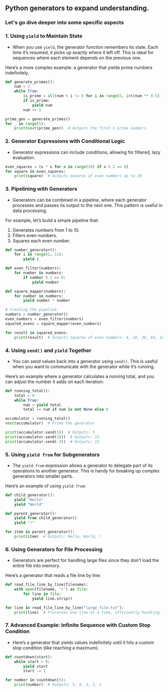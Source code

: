 ## Python generators to expand understanding.

### Let's go dive deeper into some specific aspects

### 1. **Using `yield` to Maintain State**
   - When you use `yield`, the generator function remembers its state. Each time it’s resumed, it picks up exactly where it left off. This is ideal for sequences where each element depends on the previous one.

   Here’s a more complex example: a generator that yields prime numbers indefinitely.

   ```python
   def generate_primes():
       num = 2
       while True:
           is_prime = all(num % i != 0 for i in range(2, int(num ** 0.5) + 1))
           if is_prime:
               yield num
           num += 1

   prime_gen = generate_primes()
   for _ in range(5):
       print(next(prime_gen))  # Outputs the first 5 prime numbers
   ```

### 2. **Generator Expressions with Conditional Logic**
   - Generator expressions can include conditions, allowing for filtered, lazy evaluation.

   ```python
   even_squares = (x * x for x in range(20) if x % 2 == 0)
   for square in even_squares:
       print(square)  # Outputs squares of even numbers up to 20
   ```

### 3. **Pipelining with Generators**
   - Generators can be combined in a pipeline, where each generator processes and passes its output to the next one. This pattern is useful in data processing.

   For example, let’s build a simple pipeline that:
   1. Generates numbers from 1 to 10.
   2. Filters even numbers.
   3. Squares each even number.

   ```python
   def number_generator():
       for i in range(1, 11):
           yield i

   def even_filter(numbers):
       for number in numbers:
           if number % 2 == 0:
               yield number

   def square_mapper(numbers):
       for number in numbers:
           yield number * number

   # Creating the pipeline
   numbers = number_generator()
   even_numbers = even_filter(numbers)
   squared_evens = square_mapper(even_numbers)

   for result in squared_evens:
       print(result)  # Outputs squares of even numbers: 4, 16, 36, 64, 100
   ```

### 4. **Using `send()` and `yield` Together**
   - You can send values back into a generator using `send()`. This is useful when you want to communicate with the generator while it’s running.

   Here’s an example where a generator calculates a running total, and you can adjust the number it adds on each iteration:

   ```python
   def running_total():
       total = 0
       while True:
           num = yield total
           total += num if num is not None else 0

   accumulator = running_total()
   next(accumulator)  # Prime the generator

   print(accumulator.send(5))  # Outputs: 5
   print(accumulator.send(10))  # Outputs: 15
   print(accumulator.send(-3))  # Outputs: 12
   ```

### 5. **Using `yield from` for Subgenerators**
   - The `yield from` expression allows a generator to delegate part of its operations to another generator. This is handy for breaking up complex generators into smaller parts.

   Here’s an example of using `yield from`:

   ```python
   def child_generator():
       yield "Hello"
       yield "World"

   def parent_generator():
       yield from child_generator()
       yield "!"

   for item in parent_generator():
       print(item)  # Outputs: Hello, World, !
   ```

### 6. **Using Generators for File Processing**
   - Generators are perfect for handling large files since they don’t load the entire file into memory.

   Here’s a generator that reads a file line by line:

   ```python
   def read_file_line_by_line(filename):
       with open(filename, 'r') as file:
           for line in file:
               yield line.strip()

   for line in read_file_line_by_line("large_file.txt"):
       print(line)  # Processes one line at a time, efficiently handling large files
   ```

### 7. **Advanced Example: Infinite Sequence with Custom Stop Condition**
   - Here’s a generator that yields values indefinitely until it hits a custom stop condition (like reaching a maximum).

   ```python
   def countdown(start):
       while start > 0:
           yield start
           start -= 1

   for number in countdown(5):
       print(number)  # Outputs: 5, 4, 3, 2, 1
   ```

